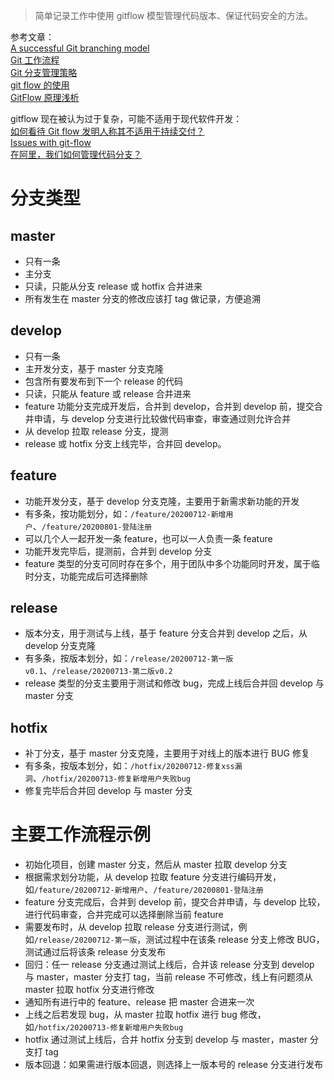 > 简单记录工作中使用 gitflow 模型管理代码版本、保证代码安全的方法。

参考文章：  
[A successful Git branching model](https://nvie.com/posts/a-successful-git-branching-model/)  
[Git 工作流程](http://www.ruanyifeng.com/blog/2015/12/git-workflow.html)  
[Git 分支管理策略](http://www.ruanyifeng.com/blog/2012/07/git.html)  
[git flow 的使用](https://www.cnblogs.com/lcngu/p/5770288.html)  
[GitFlow 原理浅析](https://www.cnblogs.com/diffx/p/10690632.html)

gitflow 现在被认为过于复杂，可能不适用于现代软件开发：  
[如何看待 Git flow 发明人称其不适用于持续交付？](https://www.zhihu.com/question/379545619)  
[Issues with git-flow](http://scottchacon.com/2011/08/31/github-flow.html)  
[在阿里，我们如何管理代码分支？](https://mp.weixin.qq.com/s/0N3isbSZL4fM5HjZo1aafA?)

# 分支类型

## master

- 只有一条
- 主分支
- 只读，只能从分支 release 或 hotfix 合并进来
- 所有发生在 master 分支的修改应该打 tag 做记录，方便追溯

## develop

- 只有一条
- 主开发分支，基于 master 分支克隆
- 包含所有要发布到下一个 release 的代码
- 只读，只能从 feature 或 release 合并进来
- feature 功能分支完成开发后，合并到 develop，合并到 develop 前，提交合并申请，与 develop 分支进行比较做代码审查，审查通过则允许合并
- 从 develop 拉取 release 分支，提测
- release 或 hotfix 分支上线完毕，合并回 develop。

## feature

- 功能开发分支，基于 develop 分支克隆，主要用于新需求新功能的开发
- 有多条，按功能划分，如：`/feature/20200712-新增用户`、`/feature/20200801-登陆注册`
- 可以几个人一起开发一条 feature，也可以一人负责一条 feature
- 功能开发完毕后，提测前，合并到 develop 分支
- feature 类型的分支可同时存在多个，用于团队中多个功能同时开发，属于临时分支，功能完成后可选择删除

## release

- 版本分支，用于测试与上线，基于 feature 分支合并到 develop 之后，从 develop 分支克隆
- 有多条，按版本划分，如：`/release/20200712-第一版v0.1`、`/release/20200713-第二版v0.2`
- release 类型的分支主要用于测试和修改 bug，完成上线后合并回 develop 与 master 分支

## hotfix

- 补丁分支，基于 master 分支克隆，主要用于对线上的版本进行 BUG 修复
- 有多条，按版本划分，如：`/hotfix/20200712-修复xss漏洞`、`/hotfix/20200713-修复新增用户失败bug`
- 修复完毕后合并回 develop 与 master 分支

# 主要工作流程示例

- 初始化项目，创建 master 分支，然后从 master 拉取 develop 分支
- 根据需求划分功能，从 develop 拉取 feature 分支进行编码开发，如`/feature/20200712-新增用户`、`/feature/20200801-登陆注册`
- feature 分支完成后，合并到 develop 前，提交合并申请，与 develop 比较，进行代码审查，合并完成可以选择删除当前 feature
- 需要发布时，从 develop 拉取 release 分支进行测试，例如`/release/20200712-第一版`，测试过程中在该条 release 分支上修改 BUG，测试通过后将该条 release 分支发布
- 回归：任一 release 分支通过测试上线后，合并该 release 分支到 develop 与 master，master 分支打 tag，当前 release 不可修改，线上有问题须从 master 拉取 hotfix 分支进行修改
- 通知所有进行中的 feature、release 把 master 合进来一次
- 上线之后若发现 bug，从 master 拉取 hotfix 进行 bug 修改，如`/hotfix/20200713-修复新增用户失败bug`
- hotfix 通过测试上线后，合并 hotfix 分支到 develop 与 master，master 分支打 tag
- 版本回退：如果需进行版本回退，则选择上一版本号的 release 分支进行发布
